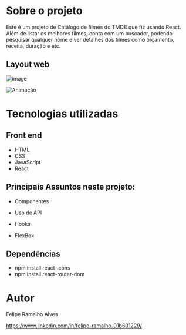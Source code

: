 # Sobre o projeto

Este é um projeto de Catálogo de filmes do TMDB que fiz  usando React. <br>
Além de listar os melhores filmes, conta com um buscador, podendo pesquisar 
qualquer nome e ver detalhes dos filmes como orçamento, receita, duração e etc.

## Layout web
![image](https://user-images.githubusercontent.com/108680857/216682374-58eb363c-6c7a-4b58-8d09-979b3841e1e6.png)

![Animação](https://user-images.githubusercontent.com/108680857/178053689-d6084067-b8d4-4afb-99e3-fb0425fa87d5.gif)


# Tecnologias utilizadas
## Front end
- HTML
- CSS
- JavaScript
- React


## Principais Assuntos neste projeto:

- Componentes

- Uso de API

- Hooks

- FlexBox


## Dependências

- npm install react-icons
- npm install react-router-dom

# Autor

Felipe Ramalho Alves

https://www.linkedin.com/in/felipe-ramalho-01b601229/
